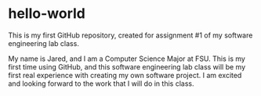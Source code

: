 # hello-world
This is my first GitHub repository, created for assignment #1 of my software engineering lab class. 

My name is Jared, and I am a Computer Science Major at FSU. This is my first time using GitHub, and this software engineering lab class will be my first real experience with creating my own software project. I am excited and looking forward to the work that I will do in this class. 
